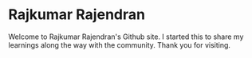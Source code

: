 # Rajkumar Rajendran
Welcome to Rajkumar Rajendran's Github site. I started this to share my learnings along the way with the community. Thank you for visiting.
